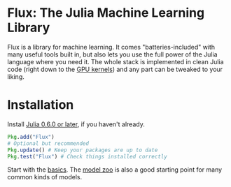 # Flux: The Julia Machine Learning Library

Flux is a library for machine learning. It comes "batteries-included" with many useful tools built in, but also lets you use the full power of the Julia language where you need it. The whole stack is implemented in clean Julia code (right down to the [GPU kernels](https://github.com/FluxML/CuArrays.jl)) and any part can be tweaked to your liking.

# Installation

Install [Julia 0.6.0 or later](https://julialang.org/downloads/), if you haven't already.

```julia
Pkg.add("Flux")
# Optional but recommended
Pkg.update() # Keep your packages are up to date
Pkg.test("Flux") # Check things installed correctly
```

Start with the [basics](models/basics.md). The [model zoo](https://github.com/FluxML/model-zoo/) is also a good starting point for many common kinds of models.
